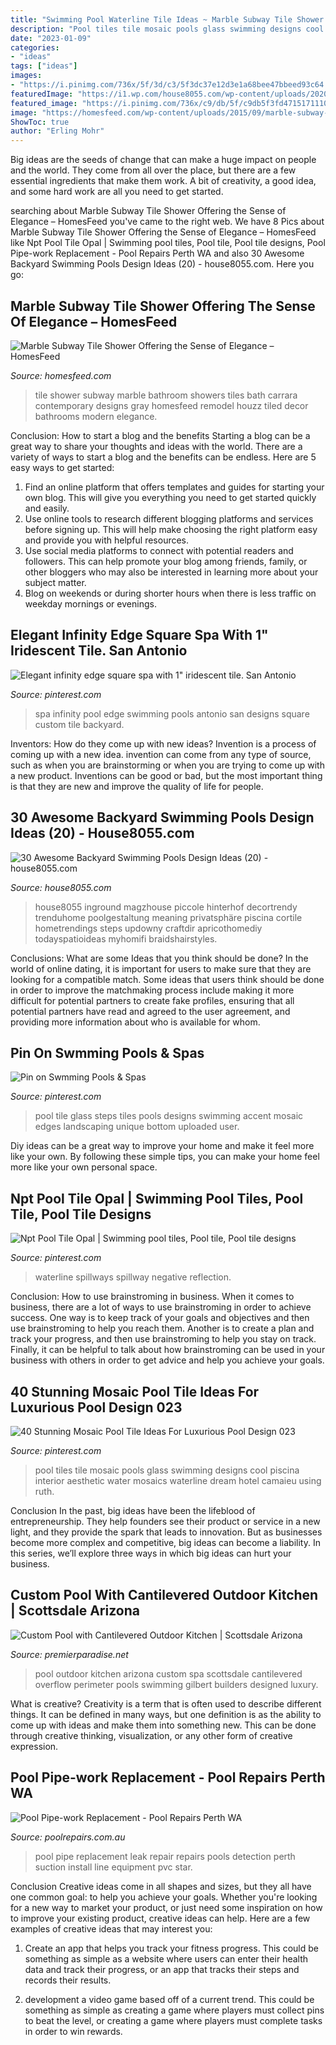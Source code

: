 ```yaml
---
title: "Swimming Pool Waterline Tile Ideas ~ Marble Subway Tile Shower Offering The Sense Of Elegance – Homesfeed"
description: "Pool tiles tile mosaic pools glass swimming designs cool piscina interior aesthetic water mosaics waterline dream hotel camaieu using ruth"
date: "2023-01-09"
categories:
- "ideas"
tags: ["ideas"]
images:
- "https://i.pinimg.com/736x/5f/3d/c3/5f3dc37e12d3e1a68bee47bbeed93c64.jpg"
featuredImage: "https://i1.wp.com/house8055.com/wp-content/uploads/2020/01/30-Awesome-Backyard-Swimming-Pools-Design-Ideas-20.jpg?fit=1200%2C1677&amp;ssl=1"
featured_image: "https://i.pinimg.com/736x/c9/db/5f/c9db5f3fd47151711105e25459c43b49--landscaping-design-patio-design.jpg"
image: "https://homesfeed.com/wp-content/uploads/2015/09/marble-subway-tile-shower-for-modern-bathroom-ideas-with-glass-divider-and-modern-shower-faucets.jpg"
ShowToc: true
author: "Erling Mohr"
---
```



Big ideas are the seeds of change that can make a huge impact on people and the world. They come from all over the place, but there are a few essential ingredients that make them work. A bit of creativity, a good idea, and some hard work are all you need to get started.

	

		
searching about Marble Subway Tile Shower Offering the Sense of Elegance – HomesFeed you've came to the right web. We have 8 Pics about Marble Subway Tile Shower Offering the Sense of Elegance – HomesFeed like Npt Pool Tile Opal | Swimming pool tiles, Pool tile, Pool tile designs, Pool Pipe-work Replacement - Pool Repairs Perth WA and also 30 Awesome Backyard Swimming Pools Design Ideas (20) - house8055.com. Here you go:
		
    
## Marble Subway Tile Shower Offering The Sense Of Elegance – HomesFeed

<img loading=lazy src="https://homesfeed.com/wp-content/uploads/2015/09/marble-subway-tile-shower-for-modern-bathroom-ideas-with-glass-divider-and-modern-shower-faucets.jpg" onerror="this.onerror=null;this.src='https://tse1.mm.bing.net/th?id=OIP.QX4qeRa3GdWvie5W4KvFMgHaLH&amp;pid=15.1';" alt="Marble Subway Tile Shower Offering the Sense of Elegance – HomesFeed">

_Source: homesfeed.com_

>tile shower subway marble bathroom showers tiles bath carrara contemporary designs gray homesfeed remodel houzz tiled decor bathrooms modern elegance. 

	

Conclusion: How to start a blog and the benefits
Starting a blog can be a great way to share your thoughts and ideas with the world. There are a variety of ways to start a blog and the benefits can be endless. Here are 5 easy ways to get started:
1. Find an online platform that offers templates and guides for starting your own blog. This will give you everything you need to get started quickly and easily.
2. Use online tools to research different blogging platforms and services before signing up. This will help make choosing the right platform easy and provide you with helpful resources.
3. Use social media platforms to connect with potential readers and followers. This can help promote your blog among friends, family, or other bloggers who may also be interested in learning more about your subject matter.
4. Blog on weekends or during shorter hours when there is less traffic on weekday mornings or evenings.

    
## Elegant Infinity Edge Square Spa With 1&quot; Iridescent Tile. San Antonio

<img loading=lazy src="https://i.pinimg.com/736x/5f/3d/c3/5f3dc37e12d3e1a68bee47bbeed93c64.jpg" onerror="this.onerror=null;this.src='https://tse3.mm.bing.net/th?id=OIP.kBZFn-Lc3Q7p1Qr6rzJcQAHaLH&amp;pid=15.1';" alt="Elegant infinity edge square spa with 1&quot; iridescent tile. San Antonio">

_Source: pinterest.com_

>spa infinity pool edge swimming pools antonio san designs square custom tile backyard. 

	

Inventors: How do they come up with new ideas?
Invention is a process of coming up with a new idea. invention can come from any type of source, such as when you are brainstorming or when you are trying to come up with a new product. Inventions can be good or bad, but the most important thing is that they are new and improve the quality of life for people.

    
## 30 Awesome Backyard Swimming Pools Design Ideas (20) - House8055.com

<img loading=lazy src="https://i1.wp.com/house8055.com/wp-content/uploads/2020/01/30-Awesome-Backyard-Swimming-Pools-Design-Ideas-20.jpg?fit=1200%2C1677&amp;ssl=1" onerror="this.onerror=null;this.src='https://tse2.mm.bing.net/th?id=OIP.rP3JeETDSC_adF6K06zrfQHaKW&amp;pid=15.1';" alt="30 Awesome Backyard Swimming Pools Design Ideas (20) - house8055.com">

_Source: house8055.com_

>house8055 inground magzhouse piccole hinterhof decortrendy trenduhome poolgestaltung meaning privatsphäre piscina cortile hometrendings steps updowny craftdir apricothomediy todayspatioideas myhomifi braidshairstyles. 

	

Conclusions: What are some Ideas that you think should be done?
In the world of online dating, it is important for users to make sure that they are looking for a compatible match. Some ideas that users think should be done in order to improve the matchmaking process include making it more difficult for potential partners to create fake profiles, ensuring that all potential partners have read and agreed to the user agreement, and providing more information about who is available for whom.

    
## Pin On Swmming Pools &amp; Spas

<img loading=lazy src="https://i.pinimg.com/736x/c9/db/5f/c9db5f3fd47151711105e25459c43b49--landscaping-design-patio-design.jpg" onerror="this.onerror=null;this.src='https://tse3.mm.bing.net/th?id=OIP.f8JmPcmlYTZ5DPoXW40IIAAAAA&amp;pid=15.1';" alt="Pin on Swmming Pools &amp; Spas">

_Source: pinterest.com_

>pool tile glass steps tiles pools designs swimming accent mosaic edges landscaping unique bottom uploaded user. 

	

Diy ideas can be a great way to improve your home and make it feel more like your own. By following these simple tips, you can make your home feel more like your own personal space.

    
## Npt Pool Tile Opal | Swimming Pool Tiles, Pool Tile, Pool Tile Designs

<img loading=lazy src="https://i.pinimg.com/736x/bf/89/ec/bf89ec4848aaa246773e3aa98f674a80.jpg" onerror="this.onerror=null;this.src='https://tse1.mm.bing.net/th?id=OIP.32RXgwrdvfsOzBQ_ZVe6AQHaE8&amp;pid=15.1';" alt="Npt Pool Tile Opal | Swimming pool tiles, Pool tile, Pool tile designs">

_Source: pinterest.com_

>waterline spillways spillway negative reflection. 

	

Conclusion: How to use brainstroming in business.
When it comes to business, there are a lot of ways to use brainstroming in order to achieve success. One way is to keep track of your goals and objectives and then use brainstroming to help you reach them. Another is to create a plan and track your progress, and then use brainstroming to help you stay on track. Finally, it can be helpful to talk about how brainstroming can be used in your business with others in order to get advice and help you achieve your goals.

    
## 40 Stunning Mosaic Pool Tile Ideas For Luxurious Pool Design 023

<img loading=lazy src="https://i.pinimg.com/736x/8e/f6/87/8ef68719e3225a2958bbe16832a6e168.jpg" onerror="this.onerror=null;this.src='https://tse1.mm.bing.net/th?id=OIP.ejAKNKcoOAU7PVw-d9NEzAHaLK&amp;pid=15.1';" alt="40 Stunning Mosaic Pool Tile Ideas For Luxurious Pool Design 023">

_Source: pinterest.com_

>pool tiles tile mosaic pools glass swimming designs cool piscina interior aesthetic water mosaics waterline dream hotel camaieu using ruth. 

	

Conclusion
In the past, big ideas have been the lifeblood of entrepreneurship. They help founders see their product or service in a new light, and they provide the spark that leads to innovation. But as businesses become more complex and competitive, big ideas can become a liability. In this series, we’ll explore three ways in which big ideas can hurt your business.

    
## Custom Pool With Cantilevered Outdoor Kitchen | Scottsdale Arizona

<img loading=lazy src="https://premierparadise.net/wp-content/uploads/custom-pool-perimeter-overflow-spa-with-cantilevered-outdoor-kitchen-scottsdale-arizona-2-1000x667.jpg" onerror="this.onerror=null;this.src='https://tse4.mm.bing.net/th?id=OIP.EU22qgNQqGhgznht6oQ_5QHaE8&amp;pid=15.1';" alt="Custom Pool with Cantilevered Outdoor Kitchen | Scottsdale Arizona">

_Source: premierparadise.net_

>pool outdoor kitchen arizona custom spa scottsdale cantilevered overflow perimeter pools swimming gilbert builders designed luxury. 

	

What is creative?
Creativity is a term that is often used to describe different things. It can be defined in many ways, but one definition is as the ability to come up with ideas and make them into something new. This can be done through creative thinking, visualization, or any other form of creative expression.

    
## Pool Pipe-work Replacement - Pool Repairs Perth WA

<img loading=lazy src="https://www.poolrepairs.com.au/wp-content/uploads/New-suction-line-install-2-768x1024.jpg" onerror="this.onerror=null;this.src='https://tse3.mm.bing.net/th?id=OIP.Sa2Pq1kEtqLLKh-sxlz0ZgHaJ4&amp;pid=15.1';" alt="Pool Pipe-work Replacement - Pool Repairs Perth WA">

_Source: poolrepairs.com.au_

>pool pipe replacement leak repair repairs pools detection perth suction install line equipment pvc star. 

	

Conclusion
Creative ideas come in all shapes and sizes, but they all have one common goal: to help you achieve your goals. Whether you're looking for a new way to market your product, or just need some inspiration on how to improve your existing product, creative ideas can help. Here are a few examples of creative ideas that may interest you: 
1. Create an app that helps you track your fitness progress. This could be something as simple as a website where users can enter their health data and track their progress, or an app that tracks their steps and records their results.

2. development a video game based off of a current trend. This could be something as simple as creating a game where players must collect pins to beat the level, or creating a game where players must complete tasks in order to win rewards.


